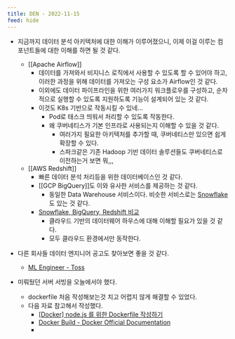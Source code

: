 ```yaml
---
title: DEN - 2022-11-15
feed: hide
---
```


- 지금까지 데이터 분석 아키텍처에 대한 이해가 이루어졌으니, 이제 이걸 이루는 컴포넌트들에 대한 이해를 하면 될 것 같다.
	- [[Apache Airflow]]
		- 데이터를 가져와서 비지니스 로직에서 사용할 수 있도록 할 수 있어야 하고, 이러한 과정을 위해 데이터를 가져오는 구성 요소가 Airflow인 것 같다.
		- 이외에도 데이터 파이프라인을 위한 여러가지 워크플로우를 구성하고, 순차적으로 실행할 수 있도록 지원하도록 기능이 설계되어 있는 것 같다.
		- 이것도 K8s 기반으로 작동시킬 수 있네...
			- Pod로 태스크 띄워서 처리할 수 있도록 작동한다.
			- 왜 쿠버네티스가 기본 인프라로 사용되는지 이해할 수 있을 것 같다.
				- 여러가지 필요한 아키텍처를 추가할 때, 쿠버네티스만 있으면 쉽게 확장할 수 있다.
				- 스파크같은 기존 Hadoop 기반 데이터 솔루션들도 쿠버네티스로 이전하는거 보면 뭐,,,
	- [[AWS Redshift]]
		- 빠른 데이터 분석 처리등을 위한 데이터베이스인 것 같다.
		- [[GCP BigQuery]]도 이와 유사한 서비스를 제공하는 것 같다.
			- 동일한 Data Warehouse 서비스이다. 비슷한 서비스로는 [Snowflake](https://www.snowflake.com/?lang=ko&utm_source=google&utm_medium=paidsearch&utm_campaign=ap-kr-ko-brand-core-exact&utm_content=go-eta-evg-ss-free-trial&utm_term=c-g-snowflake-e&_bt=579103397656&_bk=snowflake&_bm=e&_bn=g&_bg=128328467463&gclsrc=aw.ds&gclid=CjwKCAiAjs2bBhACEiwALTBWZcrHnr_srJpa5FRoh_r4-ZMBOdVaOC4zc9LVYmYMgKPegeiPccEvARoCX6UQAvD_BwE) 도 있는 것 같다.
		- [Snowflake, BigQuery, Redshift 비교](https://giljae.medium.com/snowflake-bigquery-redshift-%EB%B9%84%EA%B5%90-5c585df450b7)
			- 클라우드 기반의 데이터웨어 하우스에 대해 이해할 필요가 있을 것 같다. 
			- 모두 클라우드 환경에서만 동작한다.
- 다른 회사들 데이터 엔지니어 공고도 찾아보면 좋을 것 같다.
	- [ML Engineer - Toss](https://www.linkedin.com/jobs/view/3227519419/?trackingId=fWoy%2BXYpRFy79kKDLUpefw%3D%3D&refId=DPEcmUOdS660DnkBwlAcfQ%3D%3D&midToken=AQFKSQJmoorblQ&midSig=1Wfex1bW4ykqw1&trk=eml-jobs_jymbii_digest-job_card-0-jobcard_body&trkEmail=eml-jobs_jymbii_digest-job_card-0-jobcard_body-null-h4f017~lahn5cm5~gc-null-null&eid=h4f017-lahn5cm5-gc)

- 미뤄뒀던 서버 서빙을 오늘에서야 했다.
	- dockerfile 처음 작성해보는것 치고 어렵지 않게 해결할 수 있었다.
	- 다음 자료 참고해서 작성했다.
		- [\[Docker\] node.js 를 위한 Dockerfile 작성하기](https://programmingsummaries.tistory.com/392)
		- [Docker Build - Docker Official Documentation](https://docs.docker.com/engine/reference/commandline/build/#options)
		- 